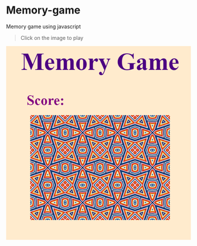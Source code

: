 
# Memory-game
Memory game using javascript

> Click on the image to play

[![game](/ss.png "play game")](https://qwerty-123456-ui.github.io/memgames/)

